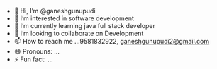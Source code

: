 - 👋 Hi, I’m @ganeshgunupudi
- 👀 I’m interested in software development 
- 🌱 I’m currently learning java full stack developer 
- 💞️ I’m looking to collaborate on Development 
- 📫 How to reach me ...9581832922, ganeshgunupudi2@gmail.com
- 😄 Pronouns: ...
- ⚡ Fun fact: ...

<!---
ganeshgunupudi/ganeshgunupudi is a ✨ special ✨ repository because its `README.md` (this file) appears on your GitHub profile.
You can click the Preview link to take a look at your changes.
--->
